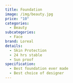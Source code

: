 ```yaml
---
title: Foundation
image: /img/beauty.jpg
price: "10"
categories:
  - Beauty
subcategories:
  - Face
brand: Loreal
details:
  - Skin Protection
  - 24 hrs stable
  - Sun proof
specification:
  - Best foundation ever made
  - Best choice of designer
---
```

